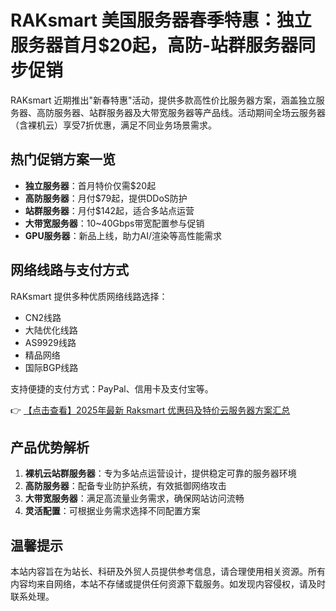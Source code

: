 # RAKsmart 美国服务器春季特惠：独立服务器首月$20起，高防-站群服务器同步促销

RAKsmart 近期推出"新春特惠"活动，提供多款高性价比服务器方案，涵盖独立服务器、高防服务器、站群服务器及大带宽服务器等产品线。活动期间全场云服务器（含裸机云）享受7折优惠，满足不同业务场景需求。

## 热门促销方案一览

- **独立服务器**：首月特价仅需$20起
- **高防服务器**：月付$79起，提供DDoS防护
- **站群服务器**：月付$142起，适合多站点运营
- **大带宽服务器**：10~40Gbps带宽配置参与促销
- **GPU服务器**：新品上线，助力AI/渲染等高性能需求

## 网络线路与支付方式

RAKsmart 提供多种优质网络线路选择：
- CN2线路
- 大陆优化线路
- AS9929线路
- 精品网络
- 国际BGP线路

支持便捷的支付方式：PayPal、信用卡及支付宝等。

👉 [【点击查看】2025年最新 Raksmart 优惠码及特价云服务器方案汇总](https://bit.ly/raksmart)

## 产品优势解析

1. **裸机云站群服务器**：专为多站点运营设计，提供稳定可靠的服务器环境
2. **高防服务器**：配备专业防护系统，有效抵御网络攻击
3. **大带宽服务器**：满足高流量业务需求，确保网站访问流畅
4. **灵活配置**：可根据业务需求选择不同配置方案

## 温馨提示

本站内容旨在为站长、科研及外贸人员提供参考信息，请合理使用相关资源。所有内容均来自网络，本站不存储或提供任何资源下载服务。如发现内容侵权，请及时联系处理。